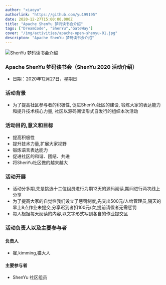 ```yaml
---
author: "xiaoyu"
authorlink: "https://github.com/yu199195"
date: 2020-12-27T15:00:00.000Z
title: "Apache ShenYu 梦码读书会介绍"	
tags: ["DreamCode", "ShenYu","GateWay"]
cover: "/img/activities/apache-open-shenyu-01.jpg"
descripton: "Apache ShenYu 梦码读书会介绍"
---
```


![ShenYu 梦码读书会介绍](/img/shenyu/activite/shenyu-xmind.png)

### Apache ShenYu 梦码读书会（ShenYu 2020 活动介绍）

- 日期：2020年12月27日，星期日

### 活动背景

- 为了提高社区参与者的积极性, 促进ShenYu社区的建设, 锻炼大家的表达能力和提升技术核心力量, 社区以源码阅读形式自发行的组织本次活动

### 活动目的,意义和目标
- 提高积极性
- 提升技术力量,扩展大家视野
- 锻炼语言表达能力
- 促进社区的和谐、团结、共进
- 将ShenYu社区做的越来越大

### 活动开展
- 活动分多期,先是挑选十二位组员进行为期12天的源码阅读,期间进行两次线上分享
- 为了提高大家的自觉性我们设立了惩罚制度,先交出500元/人给管理员,隔天的早上8点作业未提交,分享迟到者扣100元/次,提前请假者无需惩罚
- 每人根据每天阅读的内容,以文字形式写到各自的作业提交区

### 活动负责人以及主要参与者

#### 负责人
- 崔,kimming,猫大人

#### 主要参与者
- ShenYu 社区组员
